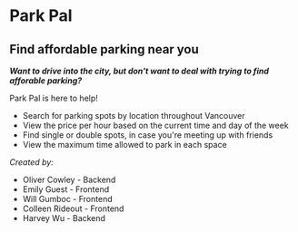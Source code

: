 # Park Pal
## Find affordable parking near you

***Want to drive into the city, but don't want to deal with trying to find afforable parking?***

Park Pal is here to help! 

- Search for parking spots by location throughout Vancouver
- View the price per hour based on the current time and day of the week
- Find single or double spots, in case you're meeting up with friends
- View the maximum time allowed to park in each space

*Created by:*
- Oliver Cowley - Backend
- Emily Guest - Frontend
- Will Gumboc - Frontend
- Colleen Rideout  - Frontend
- Harvey Wu - Backend
